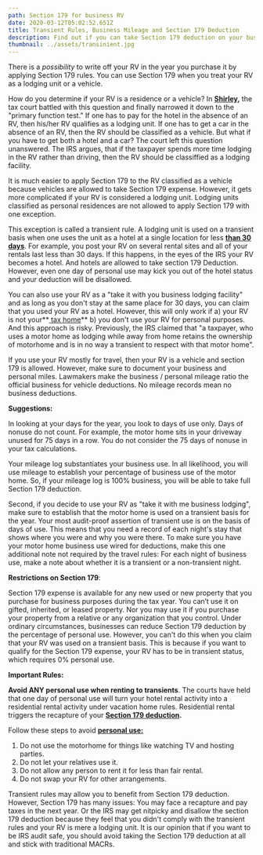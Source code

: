 ```yaml
---
path: Section 179 for business RV
date: 2020-03-12T05:02:52.651Z
title: Transient Rules, Business Mileage and Section 179 Deduction
description: Find out if you can take Section 179 deduction on your business motor home
thumbnail: ../assets/transinient.jpg
---
```

There is a *possibility* to write off your RV in the year you purchase it by applying Section 179 rules. You can use Section 179 when you treat your RV as a lodging unit or a vehicle. 

How do you determine if your RV is a residence or a vehicle? In **[Shirley](https://www.leagle.com/decision/200422888aftcm1401197),** the tax court battled with this question and finally narrowed it down to the "primary function test." If one has to pay for the hotel in the absence of an RV, then his/her RV qualifies as a lodging unit. If one has to get a car in the absence of an RV, then the RV should be classified as a vehicle. But what if you have to get both a hotel and a car? The court left this question unanswered. The IRS argues, that if the taxpayer spends more time lodging in the RV rather than driving, then the RV should be classiffied as a lodging facility.

It is much easier to apply Section 179 to the RV classified as a vehicle because  vehicles are allowed to take Section 179 expense. However, it gets more complicated if your RV is considered a lodging unit.  Lodging units classified as personal residences are not allowed to apply Section 179 with one exception.

This exception is called a transient rule. A lodging unit is used on a transient basis when one uses the unit as a hotel at a single location for less **[than 30 days](https://bradfordtaxinstitute.com/Endnotes/Reg_1_48-1h2ii.pdf)**. For example, you post your RV on several rental sites and all of your rentals last less than 30 days. If this happens, in the eyes of the IRS your RV becomes a hotel. And hotels are allowed to take section 179 Deduction. However, even one day of personal use may kick you out of the hotel status and your deduction will be disallowed.

You can also use your RV as a "take it with you business lodging facility" and as long as you don't stay at the same place for 30 days, you can claim that you used your RV as a hotel. However, this will only work if a) your RV is not your**[ tax home](https://turbotax.intuit.com/tax-tips/general/what-is-a-tax-home/L27AVL2QM)** b) you don't use your RV for personal purposes. And this approach is risky.  Previously, the IRS claimed that "a taxpayer, who uses a motor home as lodging while away from home retains the ownership of motorhome and is in no way a transient to respect with that motor home". 

If you use your RV mostly for travel, then your RV is a vehicle and section 179 is allowed. However, make sure to document your business and personal miles. Lawmakers make the business / personal mileage ratio the official business for vehicle deductions. No mileage records mean no business deductions.

**Suggestions:**

In looking at your days for the year, you look to days of use only. Days of nonuse do not count. For example, the motor home sits in your driveway unused for 75 days in a row. You do not consider the 75 days of nonuse in your tax calculations.

Your mileage log substantiates your business use. In all likelihood, you will use mileage to establish your percentage of business use of the motor home. So, if your mileage log is 100% business, you will be able to take full Section 179 deduction.

Second, if you decide to use your RV as "take it with me business lodging", make sure to establish that the motor home is used on a transient basis for the year. Your most audit-proof assertion of transient use is on the basis of days of use. This means that you need a record of each night's stay that shows where you were and why you were there. To make sure you have your motor home business use wired for deductions, make this one additional note not required by the travel rules: For each night of business use, make a note about whether it is a transient or a non-transient night. 

**Restrictions on Section 179**:

Section 179 expense is available for any new used or new property that you purchase for business purposes during the tax year. You can’t use it on gifted, inherited, or leased property. Nor you may use it if you purchase your property from a relative or any organization that you control. Under ordinary circumstances, businesses can reduce Section 179 deduction by the percentage of personal use. However, you can't do this when you claim that your RV was used on a transient basis. This is because if you want to qualify for the Section 179 expense, your RV has to be in transient status, which requires 0% personal use. 

**Important Rules:** 


**Avoid ANY personal use when renting to transients**.                                                                                                 The courts have held that one day of personal use will turn your hotel rental activity into a residential rental activity under vacation home rules. Residential rental triggers the recapture of your **[Section 179 deduction](https://www.bradfordtaxinstitute.com/Endnotes/TC_Memo_2006-33.pdf).** 

Follow these steps to avoid **[personal use:](https://www.bradfordtaxinstitute.com/Endnotes/Prop_Reg_1_280A-1e.pdf)**

1. Do not use the motorhome for things like watching TV and hosting parties.
2. Do not let your relatives use it.
3. Do not allow any person to rent it for less than fair rental.
4. Do not swap your RV for other arrangements.

Transient rules may allow you to benefit from Section 179 deduction. However, Section 179 has many issues: You may face a recapture and pay taxes in the next year. Or the IRS may get nitpicky and disallow the section 179 deduction because they feel that you didn't comply with the transient rules and your RV is mere a lodging unit. It is our opinion that if you want to be IRS audit safe, you should avoid taking the Section 179 deduction at all and stick with traditional MACRs.